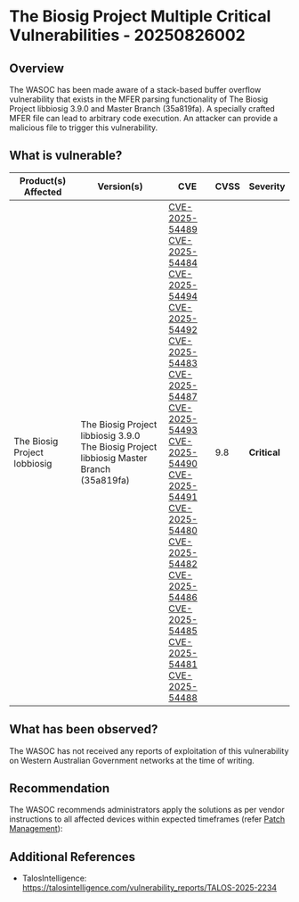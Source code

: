 # The Biosig Project Multiple Critical Vulnerabilities - 20250826002

## Overview

The WASOC has been made aware of a stack-based buffer overflow vulnerability that exists in the MFER parsing functionality of The Biosig Project libbiosig 3.9.0 and Master Branch (35a819fa). A specially crafted MFER file can lead to arbitrary code execution. An attacker can provide a malicious file to trigger this vulnerability.

## What is vulnerable?

| Product(s) Affected          | Version(s)                                                                                    | CVE                                                                                                                                                                                                                                                                                                                                                                                                                                                                                                                                                                                                                                                                                                                                                                                                                                                                                                                                                                                                                                                                                                               | CVSS | Severity     |
| ---------------------------- | --------------------------------------------------------------------------------------------- | ----------------------------------------------------------------------------------------------------------------------------------------------------------------------------------------------------------------------------------------------------------------------------------------------------------------------------------------------------------------------------------------------------------------------------------------------------------------------------------------------------------------------------------------------------------------------------------------------------------------------------------------------------------------------------------------------------------------------------------------------------------------------------------------------------------------------------------------------------------------------------------------------------------------------------------------------------------------------------------------------------------------------------------------------------------------------------------------------------------------- | ---- | ------------ |
| The Biosig Project lobbiosig | The Biosig Project libbiosig 3.9.0 <br/>The Biosig Project libbiosig Master Branch (35a819fa) | [CVE-2025-54489](https://nvd.nist.gov/vuln/detail/CVE-2025-54489) <br/> [CVE-2025-54484](https://nvd.nist.gov/vuln/detail/CVE-2025-54484) <br/> [CVE-2025-54494](https://nvd.nist.gov/vuln/detail/CVE-2025-54494) <br/> [CVE-2025-54492](https://nvd.nist.gov/vuln/detail/CVE-2025-54492) <br/> [CVE-2025-54483](https://nvd.nist.gov/vuln/detail/CVE-2025-54483) <br/> [CVE-2025-54487](https://nvd.nist.gov/vuln/detail/CVE-2025-54487) <br/> [CVE-2025-54493](https://nvd.nist.gov/vuln/detail/CVE-2025-54493) <br/> [CVE-2025-54490](https://nvd.nist.gov/vuln/detail/CVE-2025-54490) <br/> [CVE-2025-54491](https://nvd.nist.gov/vuln/detail/CVE-2025-54491) <br/> [CVE-2025-54480](https://nvd.nist.gov/vuln/detail/CVE-2025-54480) <br/> [CVE-2025-54482](https://nvd.nist.gov/vuln/detail/CVE-2025-54482) <br/> [CVE-2025-54486](https://nvd.nist.gov/vuln/detail/CVE-2025-54486) <br/> [CVE-2025-54485](https://nvd.nist.gov/vuln/detail/CVE-2025-54485) <br/> [CVE-2025-54481](https://nvd.nist.gov/vuln/detail/CVE-2025-54481) <br/> [CVE-2025-54488](https://nvd.nist.gov/vuln/detail/CVE-2025-54488) | 9.8  | **Critical** |

## What has been observed?

The WASOC has not received any reports of exploitation of this vulnerability on Western Australian Government networks at the time of writing.

## Recommendation

The WASOC recommends administrators apply the solutions as per vendor instructions to all affected devices within expected timeframes (refer [Patch Management](../guidelines/patch-management.md)):

## Additional References

- TalosIntelligence: <https://talosintelligence.com/vulnerability_reports/TALOS-2025-2234>
